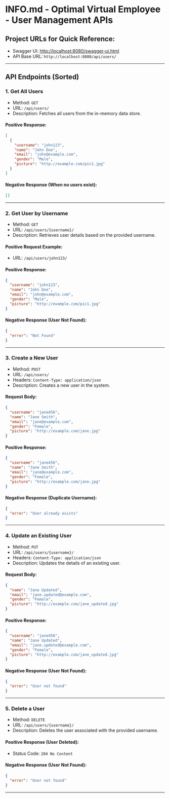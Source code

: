 
# INFO.md - Optimal Virtual Employee - User Management APIs

## Project URLs for Quick Reference:

- Swagger UI: [http://localhost:8080/swagger-ui.html](http://localhost:8080/swagger-ui.html)
- API Base URL: `http://localhost:8080/api/users/`

---

## API Endpoints (Sorted)

### 1. Get All Users
- Method: `GET`
- URL: `/api/users/`
- Description: Fetches all users from the in-memory data store.

#### Positive Response:
```json
[
  {
    "username": "john123",
    "name": "John Doe",
    "email": "john@example.com",
    "gender": "Male",
    "picture": "http://example.com/pic1.jpg"
  }
]
```

#### Negative Response (When no users exist):
```json
[]
```

---

### 2. Get User by Username
- Method: `GET`
- URL: `/api/users/{username}/`
- Description: Retrieves user details based on the provided username.

#### Positive Request Example:
- URL: `/api/users/john123/`

#### Positive Response:
```json
{
  "username": "john123",
  "name": "John Doe",
  "email": "john@example.com",
  "gender": "Male",
  "picture": "http://example.com/pic1.jpg"
}
```

#### Negative Response (User Not Found):
```json
{
  "error": "Not Found"
}
```

---

### 3. Create a New User
- Method: `POST`
- URL: `/api/users/`
- Headers: `Content-Type: application/json`
- Description: Creates a new user in the system.

#### Request Body:
```json
{
  "username": "jane456",
  "name": "Jane Smith",
  "email": "jane@example.com",
  "gender": "Female",
  "picture": "http://example.com/jane.jpg"
}
```

#### Positive Response:
```json
{
  "username": "jane456",
  "name": "Jane Smith",
  "email": "jane@example.com",
  "gender": "Female",
  "picture": "http://example.com/jane.jpg"
}
```

#### Negative Response (Duplicate Username):
```json
{
  "error": "User already exists"
}
```

---

### 4. Update an Existing User
- Method: `PUT`
- URL: `/api/users/{username}/`
- Headers: `Content-Type: application/json`
- Description: Updates the details of an existing user.

#### Request Body:
```json
{
  "name": "Jane Updated",
  "email": "jane.updated@example.com",
  "gender": "Female",
  "picture": "http://example.com/jane_updated.jpg"
}
```

#### Positive Response:
```json
{
  "username": "jane456",
  "name": "Jane Updated",
  "email": "jane.updated@example.com",
  "gender": "Female",
  "picture": "http://example.com/jane_updated.jpg"
}
```

#### Negative Response (User Not Found):
```json
{
  "error": "User not found"
}
```

---

### 5. Delete a User
- Method: `DELETE`
- URL: `/api/users/{username}/`
- Description: Deletes the user associated with the provided username.

#### Positive Response (User Deleted):
- Status Code: `204 No Content`

#### Negative Response (User Not Found):
```json
{
  "error": "User not found"
}
```

---
